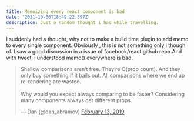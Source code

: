 ```yaml
---
title: Memoizing every react component is bad
date: '2021-10-06T18:49:22.597Z'
description: Just a random thought i had while travelling.
---
```


I suddenly had a thought, why not to make a build time plugin to add memo to every single component. Obviously , this is not something only i though of. I saw a good discussion in a issue of facebook/react github repo.And with tweet, i understood memo() everywhere is bad.  

<blockquote class="twitter-tweet"><p lang="en" dir="ltr">Shallow comparisons aren’t free. They’re O(prop count). And they only buy something if it bails out. All comparisons where we end up re-rendering are wasted.<br><br>Why would you expect always comparing to be faster? Considering many components always get different props.</p>&mdash; Dan (@dan_abramov) <a href="https://twitter.com/dan_abramov/status/1095661142477811717?ref_src=twsrc%5Etfw">February 13, 2019</a></blockquote> <script async src="https://platform.twitter.com/widgets.js" charset="utf-8"></script>

